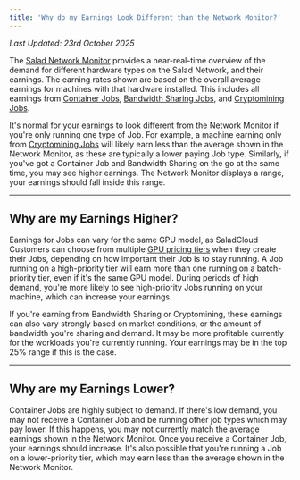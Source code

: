 ```yaml
---
title: 'Why do my Earnings Look Different than the Network Monitor?'
---
```


_Last Updated: 23rd October 2025_

The [Salad Network Monitor](/docs/faq/community/network-monitor) provides a near-real-time overview of the demand for
different hardware types on the Salad Network, and their earnings. The earning rates shown are based on the overall
average earnings for machines with that hardware installed. This includes all earnings from
[Container Jobs](https://Community.salad.com/new-feature-container-environments-now-available/),
[Bandwidth Sharing Jobs](/docs/guides/getting-jobs/getting-bandwidth-sharing-jobs), and
[Cryptomining Jobs](/docs/guides/getting-jobs/getting-cryptomining-jobs).

It's normal for your earnings to look different from the Network Monitor if you're only running one type of Job. For
example, a machine earning only from [Cryptomining Jobs](/docs/guides/getting-jobs/getting-cryptomining-jobs) will
likely earn less than the average shown in the Network Monitor, as these are typically a lower paying Job type.
Similarly, if you've got a Container Job and Bandwidth Sharing on the go at the same time, you may see higher earnings.
The Network Monitor displays a range, your earnings should fall inside this range.

---

## **Why are my Earnings Higher?**

Earnings for Jobs can vary for the same GPU model, as SaladCloud Customers can choose from multiple
[GPU pricing tiers](https://docs.salad.com/container-engine/explanation/billing-pricing/priority-pricing) when they
create their Jobs, depending on how important their Job is to stay running. A Job running on a high-priority tier will
earn more than one running on a batch-priority tier, even if it's the same GPU model. During periods of high demand,
you're more likely to see high-priority Jobs running on your machine, which can increase your earnings.

If you're earning from Bandwidth Sharing or Cryptomining, these earnings can also vary strongly based on market
conditions, or the amount of bandwidth you're sharing and demand. It may be more profitable currently for the workloads
you're currently running. Your earnings may be in the top 25% range if this is the case.

---

## **Why are my Earnings Lower?**

Container Jobs are highly subject to demand. If there's low demand, you may not receive a Container Job and be running
other job types which may pay lower. If this happens, you may not currently match the average earnings shown in the
Network Monitor. Once you receive a Container Job, your earnings should increase. It's also possible that you're running
a Job on a lower-priority tier, which may earn less than the average shown in the Network Monitor.

